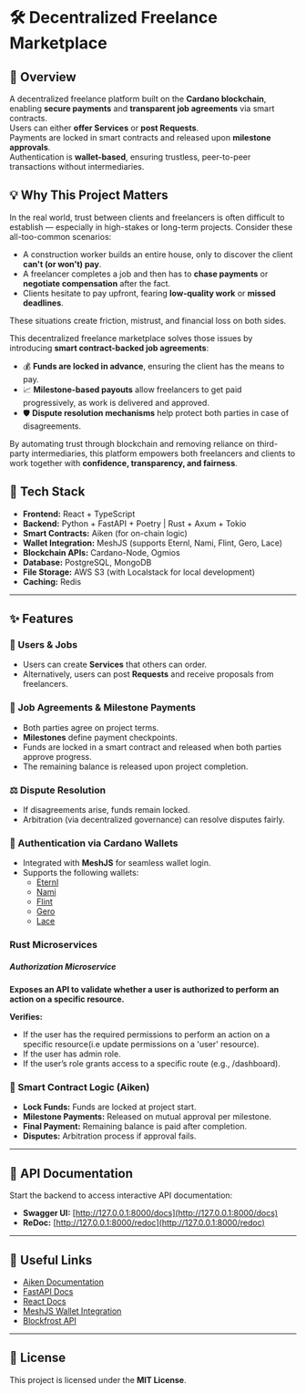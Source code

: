 # 🛠️ Decentralized Freelance Marketplace

## 🚀 Overview

A decentralized freelance platform built on the **Cardano blockchain**, enabling **secure payments** and **transparent job agreements** via smart contracts.  
Users can either **offer Services** or **post Requests**.  
Payments are locked in smart contracts and released upon **milestone approvals**.  
Authentication is **wallet-based**, ensuring trustless, peer-to-peer transactions without intermediaries.

## 💡 Why This Project Matters

In the real world, trust between clients and freelancers is often difficult to establish — especially in high-stakes or long-term projects. Consider these all-too-common scenarios:

- A construction worker builds an entire house, only to discover the client **can't (or won't) pay**.
- A freelancer completes a job and then has to **chase payments** or **negotiate compensation** after the fact.
- Clients hesitate to pay upfront, fearing **low-quality work** or **missed deadlines**.

These situations create friction, mistrust, and financial loss on both sides.

This decentralized freelance marketplace solves those issues by introducing **smart contract-backed job agreements**:

- 💰 **Funds are locked in advance**, ensuring the client has the means to pay.
- 📈 **Milestone-based payouts** allow freelancers to get paid progressively, as work is delivered and approved.
- 🛡️ **Dispute resolution mechanisms** help protect both parties in case of disagreements.

By automating trust through blockchain and removing reliance on third-party intermediaries, this platform empowers both freelancers and clients to work together with **confidence, transparency, and fairness**.


## 🧰 Tech Stack

- **Frontend:** React + TypeScript  
- **Backend:** Python + FastAPI + Poetry | Rust + Axum + Tokio
- **Smart Contracts:** Aiken (for on-chain logic)  
- **Wallet Integration:** MeshJS (supports Eternl, Nami, Flint, Gero, Lace)  
- **Blockchain APIs:** Cardano-Node, Ogmios  
- **Database:** PostgreSQL, MongoDB  
- **File Storage:** AWS S3 (with Localstack for local development)  
- **Caching:** Redis  

---

## ✨ Features

### 👥 Users & Jobs
- Users can create **Services** that others can order.
- Alternatively, users can post **Requests** and receive proposals from freelancers.

### 🤝 Job Agreements & Milestone Payments
- Both parties agree on project terms.
- **Milestones** define payment checkpoints.
- Funds are locked in a smart contract and released when both parties approve progress.
- The remaining balance is released upon project completion.

### ⚖️ Dispute Resolution
- If disagreements arise, funds remain locked.
- Arbitration (via decentralized governance) can resolve disputes fairly.

### 🔐 Authentication via Cardano Wallets
- Integrated with **MeshJS** for seamless wallet login.
- Supports the following wallets:
  - [Eternl](https://eternl.io)
  - [Nami](https://namiwallet.io)
  - [Flint](https://flintwallet.io)
  - [Gero](https://gerowallet.io)
  - [Lace](https://www.lace.io)

### Rust Microservices
##### Authorization Microservice
  **Exposes an API to validate whether a user is authorized to perform an action on a specific resource.**

 **Verifies:**
 - If the user has the required permissions to perform an action on a specific resource(i.e update permissions on a 'user' resource).
 - If the user has admin role.
 - If the user’s role grants access to a specific route (e.g., /dashboard).


### 📜 Smart Contract Logic (Aiken)
- **Lock Funds:** Funds are locked at project start.
- **Milestone Payments:** Released on mutual approval per milestone.
- **Final Payment:** Remaining balance is paid after completion.
- **Disputes:** Arbitration process if approval fails.

---

## 🧪 API Documentation

Start the backend to access interactive API documentation:

- **Swagger UI:** [http://127.0.0.1:8000/docs](http://127.0.0.1:8000/docs)  
- **ReDoc:** [http://127.0.0.1:8000/redoc](http://127.0.0.1:8000/redoc)

---

## 🔗 Useful Links

- [Aiken Documentation](https://aiken-lang.org)  
- [FastAPI Docs](https://fastapi.tiangolo.com)  
- [React Docs](https://react.dev)  
- [MeshJS Wallet Integration](https://meshjs.dev)  
- [Blockfrost API](https://blockfrost.io)

---

## 📄 License

This project is licensed under the **MIT License**.

